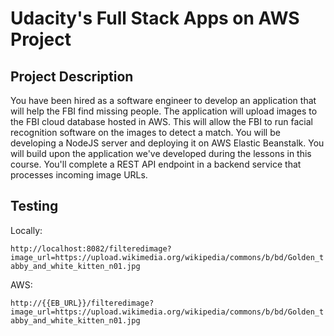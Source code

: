 # Udacity's Full Stack Apps on AWS Project

## Project Description

You have been hired as a software engineer to develop an application that will help the FBI find missing people.  The application will upload images to the FBI cloud database hosted in AWS. This will allow the FBI to run facial recognition software on the images to detect a match. You will be developing a NodeJS server and deploying it on AWS Elastic Beanstalk. 
You will build upon the application we've developed during the lessons in this course. You'll complete a REST API endpoint in a backend service that processes incoming image URLs.

## Testing

Locally:

`
http://localhost:8082/filteredimage?image_url=https://upload.wikimedia.org/wikipedia/commons/b/bd/Golden_tabby_and_white_kitten_n01.jpg
`

AWS:

`
http://{{EB_URL}}/filteredimage?image_url=https://upload.wikimedia.org/wikipedia/commons/b/bd/Golden_tabby_and_white_kitten_n01.jpg
`